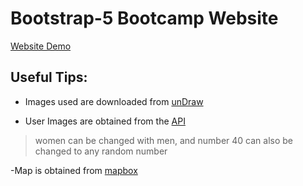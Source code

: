 # Bootstrap-5 Bootcamp Website

[Website Demo](https://cenacrharsh.github.io/bootstrap-5-bootcamp-website/)

## Useful Tips:

- Images used are downloaded from [unDraw](https://undraw.co/)

- User Images are obtained from the [API](https://randomuser.me/api/portraits/women/40.jpg)
>women can be changed with men, and number 40 can also be changed to any random number

-Map is obtained from [mapbox](https://www.mapbox.com/)
